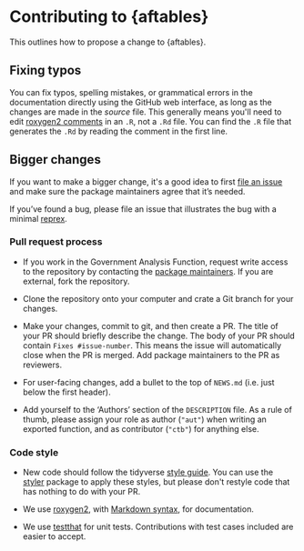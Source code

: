 # Contributing to {aftables}

This outlines how to propose a change to {aftables}.

## Fixing typos

You can fix typos, spelling mistakes, or grammatical errors in the documentation directly using the GitHub web interface, as long as the changes are made in the _source_ file. This generally means you'll need to edit [roxygen2 comments](https://roxygen2.r-lib.org/articles/roxygen2.html) in an `.R`, not a `.Rd` file. You can find the `.R` file that generates the `.Rd` by reading the comment in the first line.

## Bigger changes

If you want to make a bigger change, it's a good idea to first [file an issue](https://github.com/best-practice-and-impact/afcharts/issues/new) and make sure the package maintainers agree that it’s needed. 

If you’ve found a bug, please file an issue that illustrates the bug with a minimal [reprex](https://www.tidyverse.org/help/#reprex).

### Pull request process

* If you work in the Government Analysis Function, request write access to the repository by contacting the [package maintainers](https://best-practice-and-impact.github.io/afcharts/authors.html#authors). If you are external, fork the repository.

* Clone the repository onto your computer and crate a Git branch for your changes.

* Make your changes, commit to git, and then create a PR. The title of your PR should briefly describe the change. The body of your PR should contain `Fixes #issue-number`. This means the issue will automatically close when the PR is merged. Add package maintainers to the PR as reviewers.

* For user-facing changes, add a bullet to the top of `NEWS.md` (i.e. just below the first header).

* Add yourself to the ‘Authors’ section of the `DESCRIPTION` file. As a rule of thumb, please assign your role as author (`"aut"`) when writing an exported function, and as contributor (`"ctb"`) for anything else.

### Code style

*   New code should follow the tidyverse [style guide](https://style.tidyverse.org). 
    You can use the [styler](https://CRAN.R-project.org/package=styler) package to apply these styles, but please don't restyle code that has nothing to do with your PR.  

*  We use [roxygen2](https://cran.r-project.org/package=roxygen2), with [Markdown syntax](https://cran.r-project.org/web/packages/roxygen2/vignettes/rd-formatting.html), for documentation.  

*  We use [testthat](https://cran.r-project.org/package=testthat) for unit tests. 
   Contributions with test cases included are easier to accept.  
